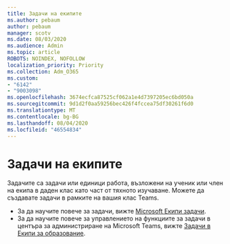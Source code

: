 ```yaml
---
title: Задачи на екипите
ms.author: pebaum
author: pebaum
manager: scotv
ms.date: 08/03/2020
ms.audience: Admin
ms.topic: article
ROBOTS: NOINDEX, NOFOLLOW
localization_priority: Priority
ms.collection: Adm_O365
ms.custom:
- "6142"
- "9003098"
ms.openlocfilehash: 3674ecfca87525cf062a1e4d7397205ec6bd050a
ms.sourcegitcommit: 9d1d2f0aa59256bec426f4fccea75df30261f6d0
ms.translationtype: MT
ms.contentlocale: bg-BG
ms.lasthandoff: 08/04/2020
ms.locfileid: "46554834"
---
```

# <a name="teams-assignments"></a>Задачи на екипите

Задачите са задачи или единици работа, възложени на ученик или член на екипа в даден клас като част от тяхното изучаване. Можете да създавате задачи в рамките на вашия клас Teams.

- За да научите повече за задачи, вижте [Microsoft Екипи задачи](https://support.microsoft.com/en-us/office/microsoft-teams-5aa4431a-8a3c-4aa5-87a6-b6401abea114#ID0EAABAAA=Assignments).
- За да научите повече за управлението на функциите за задачи в центъра за администриране на Microsoft Teams, вижте [Задачи в Екипи за образование](https://docs.microsoft.com/microsoftteams/expand-teams-across-your-org/assignments-in-teams).